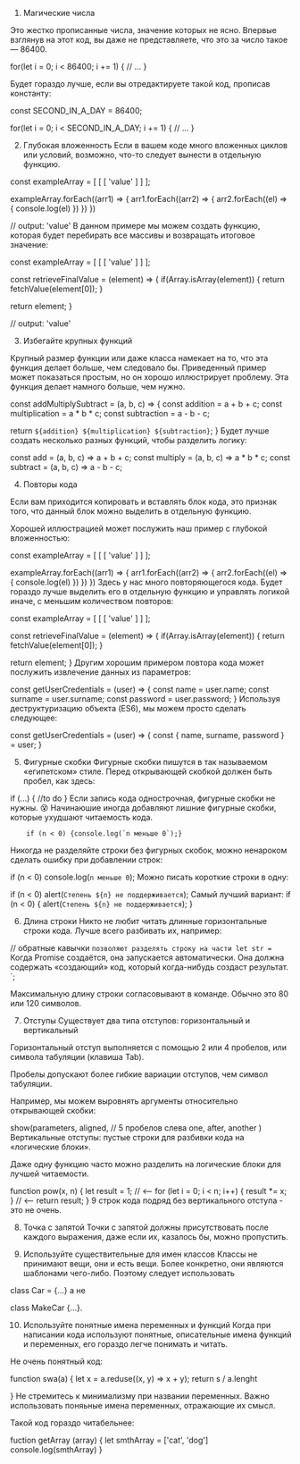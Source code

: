 1. Магические числа

Это жестко прописанные числа, значение которых не ясно. Впервые взглянув на этот код, вы даже не представляете, что это за число такое — 86400.

for(let i = 0; i < 86400; i += 1) {
  // ...
}

 
Будет гораздо лучше, если вы отредактируете такой код, прописав константу:

const SECOND_IN_A_DAY = 86400;

for(let i = 0; i < SECOND_IN_A_DAY; i += 1) {
  // ...
}

2. Глубокая вложенность
Если в вашем коде много вложенных циклов или условий, возможно, что-то следует вынести в отдельную функцию.

const exampleArray = [ [ [ 'value' ] ] ];

exampleArray.forEach((arr1) => {
  arr1.forEach((arr2) => {
    arr2.forEach((el) => {
      console.log(el)
    })
  })
})

// output: 'value'
В данном примере мы можем создать функцию, которая будет перебирать все массивы и возвращать итоговое значение:

const exampleArray = [ [ [ 'value' ] ] ];

const retrieveFinalValue = (element) => {
  if(Array.isArray(element)) {
    return fetchValue(element[0]);
  }

  return element;
}

// output: 'value'

3. Избегайте крупных функций

Крупный размер функции или даже класса намекает на то, что эта функция делает больше, чем следовало бы. Приведенный пример может показаться простым, но он хорошо иллюстрирует проблему. Эта функция делает намного больше, чем нужно.

const addMultiplySubtract = (a, b, c) => {
  const addition = a + b + c;
  const multiplication = a * b * c;
  const subtraction = a - b - c;

  return `${addition} ${multiplication} ${subtraction}`;
}
Будет лучше создать несколько разных функций, чтобы разделить логику:

const add = (a, b, c) => a + b + c;
const multiply = (a, b, c) => a * b * c;
const subtract = (a, b, c) => a - b - c;

4. Повторы кода

Если вам приходится копировать и вставлять блок кода, это признак того, что данный блок можно выделить в отдельную функцию.

Хорошей иллюстрацией может послужить наш пример с глубокой вложенностью:

const exampleArray = [ [ [ 'value' ] ] ];

exampleArray.forEach((arr1) => {
  arr1.forEach((arr2) => {
    arr2.forEach((el) => {
      console.log(el)
    })
  })
})
Здесь у нас много повторяющегося кода. Будет гораздо лучше выделить его в отдельную функцию и управлять логикой иначе, с меньшим количеством повторов:

const exampleArray = [ [ [ 'value' ] ] ];

const retrieveFinalValue = (element) => {
  if(Array.isArray(element)) {
    return fetchValue(element[0]);
  }

  return element;
}
Другим хорошим примером повтора кода может послужить извлечение данных из параметров:

const getUserCredentials = (user) => {
  const name = user.name;
  const surname = user.surname;
  const password = user.password;
}
Используя деструктуризацию объекта (ES6), мы можем просто сделать следующее:

const getUserCredentials = (user) => {
  const { name, surname, password } = user;
}

5. Фигурные скобки
Фигурные скобки пишутся в так называемом «египетском» стиле. Перед открывающей скобкой должен быть пробел, как здесь:

if (...) {
//to do
}
Если запись кода однострочная, фигурные скобки не нужны. 😵 Начинаюшие иногда добавляют лишние фигурные скобки, которые ухудшают читаемость кода.

        if (n < 0) {console.log(`n меньше 0`);}
Никогда не разделяйте строки без фигурных скобок, можно ненароком сделать ошибку при добавлении строк:

if (n < 0)
  console.log(`n меньше 0`);
Можно писать короткие строки в одну:

if (n < 0) alert(`Степень ${n} не поддерживается`);
Самый лучший вариант:
if (n < 0) {
  alert(`Степень ${n} не поддерживается`);
}

6. Длина строки
Никто не любит читать длинные горизонтальные строки кода. Лучше всего разбивать их, например:

// обратные кавычки ` позволяют разделять строку на части
let str = `
Когда Promise создаётся, она запускается автоматически. Она должна содержать «создающий» код, который когда-нибудь создаст результат. 
`;

Максимальную длину строки согласовывают в команде.
Обычно это 80 или 120 символов.

7. Отступы
Существует два типа отступов: горизонтальный и вертикальный

Горизонтальный отступ выполняется с помощью 2 или 4 пробелов, или символа табуляции (клавиша Tab).

Пробелы допускают более гибкие вариации отступов, чем символ табуляции.

Например, мы можем выровнять аргументы относительно открывающей скобки:

show(parameters,
     aligned, // 5 пробелов слева
     one,
     after,
     another
  ) 
Вертикальные отступы: пустые строки для разбивки кода на «логические блоки».

Даже одну функцию часто можно разделить на логические блоки для лучшей читаемости.

function pow(x, n) {
  let result = 1;
  //              <--
  for (let i = 0; i < n; i++) {
    result *= x;
  }
  //              <--
  return result;
}
9 строк кода подряд без вертикального отступа - это не очень.


8. Точка с запятой
Точки с запятой должны присутствовать после каждого выражения, даже если их, казалось бы, можно пропустить.

9. Используйте существительные для имен классов
Классы не принимают вещи, они и есть вещи. Более конкретно, они являются шаблонами чего-либо. Поэтому следует использовать

class Car = {…}
а не

class MakeCar {...}.

10. Используйте понятные имена переменных и функций
Когда при написании кода используют понятные, описательные имена функций и переменных, его гораздо легче понимать и читать.

Не очень понятный код:

function swa(a) {
let x = a.reduse((x, y) => x + y);
return s / a.lenght

}
Не стремитесь к минимализму при названии переменных. Важно использовать поняьные имена переменных, отражающие их смысл.

Такой код гораздо читабельнее:

fuction getArray (array) {
    let smthArray = ['cat', 'dog']
    console.log(smthArray)
}